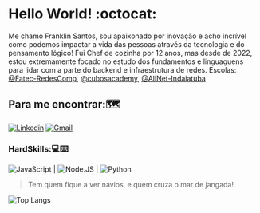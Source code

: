 # Hello World! :octocat:

Me chamo Franklin Santos, sou apaixonado por inovação e acho incrível como podemos impactar a vida das pessoas através da tecnologia e do pensamento lógico! 
Fui Chef de cozinha por 12 anos, mas desde de 2022, estou extremamente focado no estudo dos fundamentos e linguaguens para lidar com a parte do backend e infraestrutura de redes.
Escolas: [@Fatec-RedesComp](https://fatecid.com.br/cursos/redes.php), [@cubosacademy](https://cubos.academy/cursos/desenvolvimento-de-software), [@AllNet-Indaiatuba](https://allneteducacao.com.br/atl-pagina-tecnologia-da-informacao/)

## Para me encontrar::world_map:

[![Linkedin](https://img.shields.io/badge/LinkedIn-0077B5?style=for-the-badge&logo=linkedin&logoColor=white)](https://www.linkedin.com/in/franklin-willian-cardoso-santos-/)
<a href="mailto:franklin.wcsantos@gmail.com">![Gmail](https://img.shields.io/badge/Gmail-D14836?style=for-the-badge&logo=gmail&logoColor=white)<a/>

### HardSkills::computer::keyboard:

![JavaScript](https://img.shields.io/badge/JavaScript-323330?style=for-the-badge&logo=javascript&logoColor=F7DF1E) |
![Node.JS](	https://img.shields.io/badge/Node%20js-339933?style=for-the-badge&logo=nodedotjs&logoColor=white) |
![Python](https://img.shields.io/badge/Python-FFD43B?style=for-the-badge&logo=python&logoColor=blue)

> Tem quem fique a ver navios, e quem cruza o mar de jangada!

![Top Langs](https://github-readme-stats.vercel.app/api/top-langs/?username=FranklinSantos0&theme=shadow_red&custom_title=Investindo%20%Tempo)
